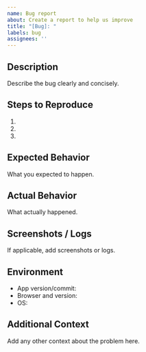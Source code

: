 ```yaml
---
name: Bug report
about: Create a report to help us improve
title: "[Bug]: "
labels: bug
assignees: ''
---
```


## Description

Describe the bug clearly and concisely.

## Steps to Reproduce

1. 
2. 
3. 

## Expected Behavior

What you expected to happen.

## Actual Behavior

What actually happened.

## Screenshots / Logs

If applicable, add screenshots or logs.

## Environment

- App version/commit:
- Browser and version:
- OS:

## Additional Context

Add any other context about the problem here.




